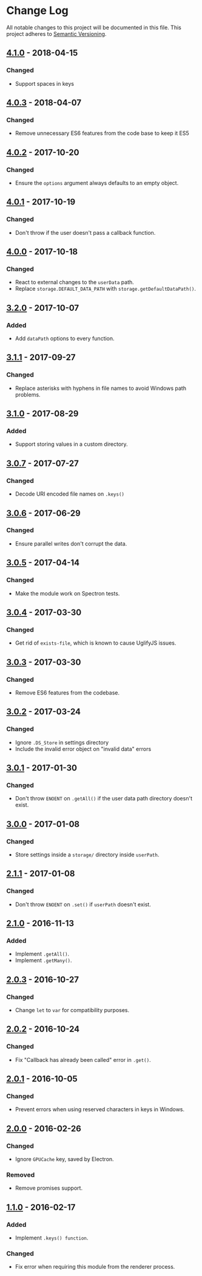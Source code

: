# Change Log

All notable changes to this project will be documented in this file.
This project adheres to [Semantic Versioning](http://semver.org/).

## [4.1.0] - 2018-04-15

### Changed

- Support spaces in keys

## [4.0.3] - 2018-04-07

### Changed

- Remove unnecessary ES6 features from the code base to keep it ES5

## [4.0.2] - 2017-10-20

### Changed

- Ensure the `options` argument always defaults to an empty object.

## [4.0.1] - 2017-10-19

### Changed

- Don't throw if the user doesn't pass a callback function.

## [4.0.0] - 2017-10-18

### Changed

- React to external changes to the `userData` path.
- Replace `storage.DEFAULT_DATA_PATH` with `storage.getDefaultDataPath()`.

## [3.2.0] - 2017-10-07

### Added

- Add `dataPath` options to every function.

## [3.1.1] - 2017-09-27

### Changed

- Replace asterisks with hyphens in file names to avoid Windows path problems.

## [3.1.0] - 2017-08-29

### Added

- Support storing values in a custom directory.

## [3.0.7] - 2017-07-27

### Changed

- Decode URI encoded file names on `.keys()`

## [3.0.6] - 2017-06-29

### Changed

- Ensure parallel writes don't corrupt the data.

## [3.0.5] - 2017-04-14

### Changed

- Make the module work on Spectron tests.

## [3.0.4] - 2017-03-30

### Changed

- Get rid of `exists-file`, which is known to cause UglifyJS issues.

## [3.0.3] - 2017-03-30

### Changed

- Remove ES6 features from the codebase.

## [3.0.2] - 2017-03-24

### Changed

- Ignore `.DS_Store` in settings directory
- Include the invalid error object on "invalid data" errors

## [3.0.1] - 2017-01-30

### Changed

- Don't throw `ENOENT` on `.getAll()` if the user data path directory doesn't exist.

## [3.0.0] - 2017-01-08

### Changed

- Store settings inside a `storage/` directory inside `userPath`.

## [2.1.1] - 2017-01-08

### Changed

- Don't throw `ENOENT` on `.set()` if `userPath` doesn't exist.

## [2.1.0] - 2016-11-13

### Added

- Implement `.getAll()`.
- Implement `.getMany()`.

## [2.0.3] - 2016-10-27

### Changed

- Change `let` to `var` for compatibility purposes.

## [2.0.2] - 2016-10-24

### Changed

- Fix "Callback has already been called" error in `.get()`.

## [2.0.1] - 2016-10-05

### Changed

- Prevent errors when using reserved characters in keys in Windows.

## [2.0.0] - 2016-02-26

### Changed

- Ignore `GPUCache` key, saved by Electron.

### Removed

- Remove promises support.

## [1.1.0] - 2016-02-17

### Added

- Implement `.keys() function`.

### Changed

- Fix error when requiring this module from the renderer process.

[4.1.0]: https://github.com/electron-userland/electron-json-storage/compare/v4.0.3...v4.1.0
[4.0.3]: https://github.com/electron-userland/electron-json-storage/compare/v4.0.2...v4.0.3
[4.0.2]: https://github.com/electron-userland/electron-json-storage/compare/v4.0.1...v4.0.2
[4.0.1]: https://github.com/electron-userland/electron-json-storage/compare/v4.0.0...v4.0.1
[4.0.0]: https://github.com/electron-userland/electron-json-storage/compare/v3.2.0...v4.0.0
[3.2.0]: https://github.com/electron-userland/electron-json-storage/compare/v3.1.1...v3.2.0
[3.1.1]: https://github.com/electron-userland/electron-json-storage/compare/v3.1.0...v3.1.1
[3.1.0]: https://github.com/electron-userland/electron-json-storage/compare/v3.0.7...v3.1.0
[3.0.7]: https://github.com/electron-userland/electron-json-storage/compare/v3.0.6...v3.0.7
[3.0.6]: https://github.com/electron-userland/electron-json-storage/compare/v3.0.5...v3.0.6
[3.0.5]: https://github.com/electron-userland/electron-json-storage/compare/v3.0.4...v3.0.5
[3.0.4]: https://github.com/electron-userland/electron-json-storage/compare/v3.0.3...v3.0.4
[3.0.3]: https://github.com/electron-userland/electron-json-storage/compare/v3.0.2...v3.0.3
[3.0.2]: https://github.com/electron-userland/electron-json-storage/compare/v3.0.1...v3.0.2
[3.0.1]: https://github.com/electron-userland/electron-json-storage/compare/v3.0.0...v3.0.1
[3.0.0]: https://github.com/electron-userland/electron-json-storage/compare/v2.1.1...v3.0.0
[2.1.1]: https://github.com/electron-userland/electron-json-storage/compare/v2.1.0...v2.1.1
[2.1.0]: https://github.com/electron-userland/electron-json-storage/compare/v2.0.3...v2.1.0
[2.0.3]: https://github.com/electron-userland/electron-json-storage/compare/v2.0.2...v2.0.3
[2.0.2]: https://github.com/electron-userland/electron-json-storage/compare/v2.0.1...v2.0.2
[2.0.1]: https://github.com/electron-userland/electron-json-storage/compare/v2.0.0...v2.0.1
[2.0.0]: https://github.com/electron-userland/electron-json-storage/compare/v1.1.0...v2.0.0
[1.1.0]: https://github.com/electron-userland/electron-json-storage/compare/v1.0.0...v1.1.0
